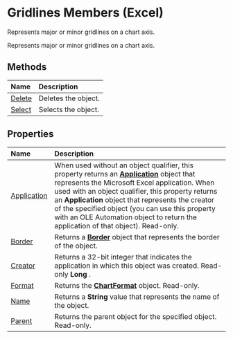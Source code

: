 
# Gridlines Members (Excel)
Represents major or minor gridlines on a chart axis.

Represents major or minor gridlines on a chart axis.


## Methods



|**Name**|**Description**|
|:-----|:-----|
|[Delete](8c9a3ef3-c99c-05be-0503-27469d44623e.md)|Deletes the object.|
|[Select](186e7b88-99ee-6afa-23ab-864be0471ef1.md)|Selects the object.|

## Properties



|**Name**|**Description**|
|:-----|:-----|
|[Application](083bedb3-6122-a23e-c718-aad001e1946d.md)|When used without an object qualifier, this property returns an  **[Application](19b73597-5cf9-4f56-8227-b5211f657f6f.md)** object that represents the Microsoft Excel application. When used with an object qualifier, this property returns an **Application** object that represents the creator of the specified object (you can use this property with an OLE Automation object to return the application of that object). Read-only.|
|[Border](4acc2605-a74f-0e8a-4e44-c43f71103a2f.md)|Returns a  **[Border](bca516bf-7c0f-f9df-078d-dfb522f256f3.md)** object that represents the border of the object.|
|[Creator](095a985e-3823-a483-59d5-82afd93f5a5e.md)|Returns a 32-bit integer that indicates the application in which this object was created. Read-only  **Long** .|
|[Format](55fc27a4-2a88-eaf8-acb3-cc4f2ad78cf7.md)|Returns the  **[ChartFormat](edac71b7-ed38-6658-2cbf-6493dc1ad3ed.md)** object. Read-only.|
|[Name](4c283803-cc92-dfa0-a443-c1ee66769d74.md)|Returns a  **String** value that represents the name of the object.|
|[Parent](78d616e6-0eb1-3a9a-31b0-ce368df620a2.md)|Returns the parent object for the specified object. Read-only.|
